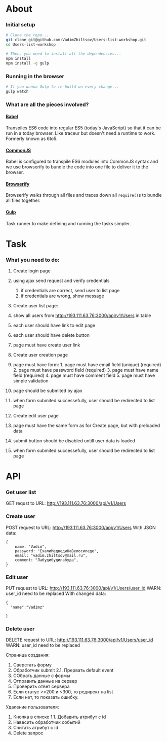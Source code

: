 
# About

### Initial setup

```bash
# Clone the repo...
git clone git@github.com:VadimZhiltsov/Users-list-workshop.git
cd Users-list-workshop

# Then, you need to install all the dependencies...
npm install
npm install -g gulp
```

### Running in the browser
```bash
# If you wanna Gulp to re-build on every change...
gulp watch
```


### What are all the pieces involved?

#### [Babel]
Transpiles ES6 code into regular ES5 (today's JavaScript) so that it can be run in a today browser. Like traceur but doesn't need a runtime to work. Formerly known as 6to5.

#### [CommonJS]
Babel is configured to transpile ES6 modules into CommonJS syntax and we use browserify to bundle the code into one file to deliver it to the browser.

#### [Browserify]
Browserify walks through all files and traces down all `require()`s to bundle all files together.  

#### [Gulp]
Task runner to make defining and running the tasks simpler.

[ES6]: http://wiki.ecmascript.org/doku.php?id=harmony:specification_drafts
[Babel]: http://babeljs.io/
[CommonJS]: http://wiki.commonjs.org/wiki/CommonJS
[Browserify]: http://browserify.org/
[Gulp]: http://gulpjs.com/





# Task



### What you need to do:

1. Create login page
  1. using ajax send request and verify credentials
     1. if credentials are correct, send user to list page
     2. if credentials are wrong, show message

2. Create user list page:
  1. show all users from http://193.111.63.76:3000/api/v1/Users in table
  2. each user should have link to edit page
  3. each user should have delete button
  4. page must have create user link

3. Create user creation page
  1. page must have form:
    1. page must have email field (unique) (required)
    2. page must have password field (required)
    3. page must have name field (required)
    4. page must have comment field
    5. page must have simple validation
  2. page should be submited by ajax
  3. when form submited successefully, user should be redirected to list page

4. Create edit user page
  1. page must have the same form as for Create page, but with preloaded data
  2. submit button should be disabled untill user data is loaded
  3. when form submited successefully, user should be redirected to list page




# API

### Get user list
GET requst to URL: http://193.111.63.76:3000/api/v1/Users

### Create user
POST request to URL:
http://193.111.63.76:3000/api/v1/Users
With JSON data:
```
{
	name: "Vadim",
	password: "ЕхалиМедведиНаВелосипеде",
	email: "vadim.zhiltsov@mail.ru",
	comment: "Лабудибудилабуда",
}
```

### Edit user 
PUT request to URL:
http://193.111.63.76:3000/api/v1/Users/user_id
WARN: user_id need to be replaced
With changed data:
```
{
  "name":"Vadimz"

}
```

### Delete user 
DELETE request to URL:
http://193.111.63.76:3000/api/v1/Users/user_id
WARN: user_id need to be replaced


Страница создания:
1. Сверстать форму
2. Обработчик submit
  2.1. Прервать default event
3. СОбрать данные с формы
4. Отправить данные на сервер
5. Проверить ответ сервера
6. Если статус >=200 и <300, то редирект на list
7. Если нет, то показать ошибку.

Удаление пользователя:
1. Кнопка в списке
  1.1. Добавить атрибут с id
2. Навесить обработчик событий
3. Считать атрибут с id
4. Delete запрос